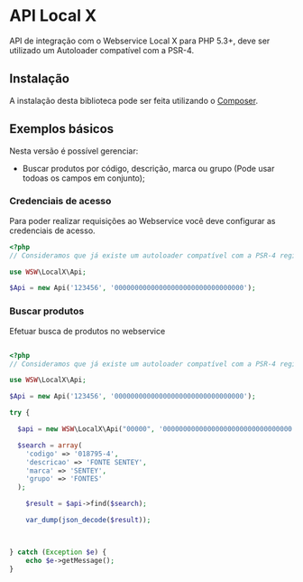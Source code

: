 # API Local X

API de integração com o Webservice Local X para PHP 5.3+, deve ser utilizado um Autoloader compatível com a PSR-4.

## Instalação

A instalação desta biblioteca pode ser feita utilizando o [Composer](https://packagist.org/packages/wsw/localx).

## Exemplos básicos

Nesta versão é possível gerenciar:

* Buscar produtos por código, descrição, marca ou grupo (Pode usar todoas os campos em conjunto);


### Credenciais de acesso

Para poder realizar requisições ao Webservice você deve configurar as credenciais de acesso.

```php
<?php
// Consideramos que já existe um autoloader compatível com a PSR-4 registrado

use WSW\LocalX\Api;

$Api = new Api('123456', '00000000000000000000000000000000');


```


### Buscar produtos

Efetuar busca de produtos no webservice

```php

<?php
// Consideramos que já existe um autoloader compatível com a PSR-4 registrado

use WSW\LocalX\Api;

$Api = new Api('123456', '00000000000000000000000000000000');

try {

  $api = new WSW\LocalX\Api("00000", '00000000000000000000000000000000');

  $search = array(
    'codigo' => '018795-4',
    'descricao' => 'FONTE SENTEY',
    'marca' => 'SENTEY',
    'grupo' => 'FONTES'
  );

	$result = $api->find($search);

	var_dump(json_decode($result));



} catch (Exception $e) {
	echo $e->getMessage();
}


```
